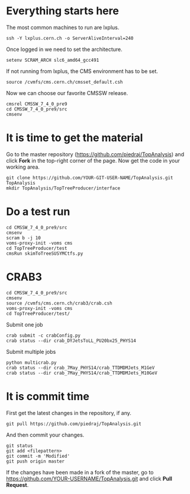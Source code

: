 Everything starts here
====

The most common machines to run are lxplus.

    ssh -Y lxplus.cern.ch -o ServerAliveInterval=240

Once logged in we need to set the architecture.

    setenv SCRAM_ARCH slc6_amd64_gcc491

If not running from lxplus, the CMS environment has to be set.

    source /cvmfs/cms.cern.ch/cmsset_default.csh

Now we can choose our favorite CMSSW release.

    cmsrel CMSSW_7_4_0_pre9
    cd CMSSW_7_4_0_pre9/src
    cmsenv


It is time to get the material
====

Go to the master repository (https://github.com/piedraj/TopAnalysis) and click **Fork** in the top-right corner of the page. Now get the code in your working area.

    git clone https://github.com/YOUR-GIT-USER-NAME/TopAnalysis.git TopAnalysis
    mkdir TopAnalysis/TopTreeProducer/interface


Do a test run
====

    cd CMSSW_7_4_0_pre9/src
    cmsenv
    scram b -j 10
    voms-proxy-init -voms cms
    cd TopTreeProducer/test
    cmsRun skimToTreeSUSYMCtfs.py


CRAB3
====

    cd CMSSW_7_4_0_pre9/src
    cmsenv
    source /cvmfs/cms.cern.ch/crab3/crab.csh
    voms-proxy-init -voms cms
    cd TopTreeProducer/test/

Submit one job

    crab submit -c crabConfig.py
    crab status --dir crab_DYJetsToLL_PU20bx25_PHYS14

Submit multiple jobs

    python multicrab.py
    crab status --dir crab_7May_PHYS14/crab_TTDMDMJets_M1GeV
    crab status --dir crab_7May_PHYS14/crab_TTDMDMJets_M10GeV


It is commit time
====

First get the latest changes in the repository, if any.

    git pull https://github.com/piedraj/TopAnalysis.git

And then commit your changes.

    git status
    git add <filepattern>
    git commit -m 'Modified'
    git push origin master

If the changes have been made in a fork of the master, go to https://github.com/YOUR-USERNAME/TopAnalysis.git and click **Pull Request**.

